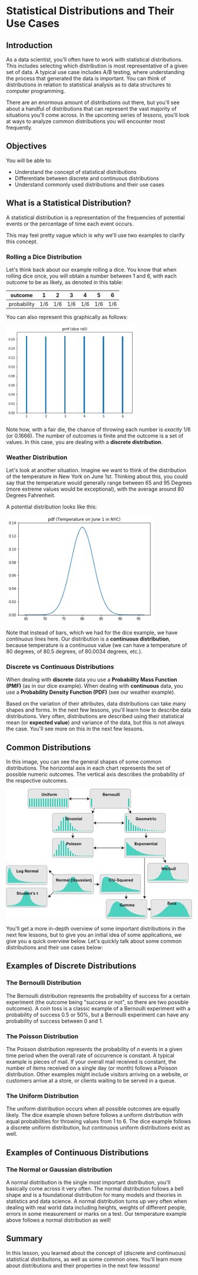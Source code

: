 
# Statistical Distributions and Their Use Cases

## Introduction

As a data scientist, you'll often have to work with statistical distributions.  This includes selecting which distribution is most representative of a given set of data. A typical use case includes A/B testing, where understanding the process that generated the data is important. You can think of distributions in relation to statistical analysis as to data structures to computer programming.

There are an enormous amount of distributions out there, but you'll see about a handful of distributions that can represent the vast majority of situations you'll come across. In the upcoming series of lessons, you'll look at ways to analyze common distributions you will encounter most frequently.

## Objectives

You will be able to:

* Understand the concept of statistical distributions
* Differentiate between discrete and continuous distributions
* Understand commonly used distributions and their use cases

## What is a Statistical Distribution?

A statistical distribution is a representation of the frequencies of potential events or the percentage of time each event occurs.

This may feel pretty vague which is why we'll use two examples to clarify this concept.

### Rolling a Dice Distribution
Let's think back about our example rolling a dice. You know that when rolling dice once, you will obtain a number between 1 and 6, with each outcome to be as likely, as denoted in this table:

| outcome     | 1   | 2   | 3   | 4   | 5   | 6   |
|-------------|-----|-----|-----|-----|-----|-----|
| probability | 1/6 | 1/6 | 1/6 | 1/6 | 1/6 | 1/6 |


You can also represent this graphically as follows:

<img src="images/dice_roll_pmf.png" width="350">

Note how, with a fair die, the chance of throwing each number is _exactly_ 1/6 (or 0.1666). The number of outcomes is finite and the outcome is a set of values. In this case, you are dealing with a **discrete distribution**.


### Weather Distribution

Let's look at another situation. Imagine we want to think of the distribution of the temperature in New York on June 1st. Thinking about this, you could say that the temperature would generally range between 65 and 95 Degrees (more extreme values would be exceptional), with the average around 80 Degrees Fahrenheit.

A potential distribution looks like this:


<img src="images/weather_pdf.png" width="400">

Note that instead of bars, which we had for the dice example, we have _continuous_ lines here. Our distribution is a **continuous distribution**, because temperature is a continuous value (we can have a temperature of 80 degrees, of 80.5 degrees, of 80.0034 degrees, etc.).


### Discrete vs Continuous Distributions

When dealing with **discrete** data you use a **Probability Mass Function (PMF)** (as in our dice example). When dealing with **continuous** data, you use a **Probability Density Function (PDF)** (see our weather example).

Based on the variation of their attributes, data distributions can take many shapes and forms. In the next few lessons, you'll learn how to describe data distributions. Very often, distributions are described using their statistical mean (or **expected value**) and variance of the data, but this is not always the case. You'll see more on this in the next few lessons.

## Common Distributions

In this image, you can see the general shapes of some common distributions. The horizontal axis in each chart represents the set of possible numeric outcomes. The vertical axis describes the probability of the respective outcomes.

![](images/dists.png)

You'll get a more in-depth overview of some important distributions in the next few lessons, but to give you an initial idea of some applications, we give you a quick overview below.
Let's quickly talk about some common distributions and their use cases below:

## Examples of Discrete Distributions

### The Bernoulli Distribution 

The Bernoulli distribution represents the probability of success for a certain experiment (the outcome being "success or not", so there are two possible outcomes). A coin toss is a classic example of a Bernoulli experiment with a probability of success 0.5 or 50%, but a Bernoulli experiment can have any probability of success between 0 and 1.

### The Poisson Distribution

The Poisson distribution represents the probability of $n$ events in a given time period when the overall rate of occurrence is constant. A typical example is pieces of mail. If your overall mail received is constant, the number of items received on a single day (or month) follows a Poisson distribution. Other examples might include visitors arriving on a website, or customers arrive at a store, or clients waiting to be served in a queue.

### The Uniform Distribution

The uniform distribution occurs when all possible outcomes are equally likely. The dice example shown before follows a uniform distribution with equal probabilities for throwing values from 1 to 6. The dice example follows a discrete uniform distribution, but continuous uniform distributions exist as well.

## Examples of Continuous Distributions

### The Normal or Gaussian distribution

A normal distribution is the single most important distribution, you'll basically come across it very often. The normal distribution follows a bell shape and is a foundational distribution for many models and theories in statistics and data science. A normal distribution turns up very often when dealing with real world data including heights, weights of different people, errors in some measurement or marks on a test. Our temperature example above follows a normal distribution as well!


## Summary

In this lesson, you learned about the concept of (discrete and continuous) statistical distributions, as well as some common ones. You'll learn more about distributions and their properties in the next few lessons! 
